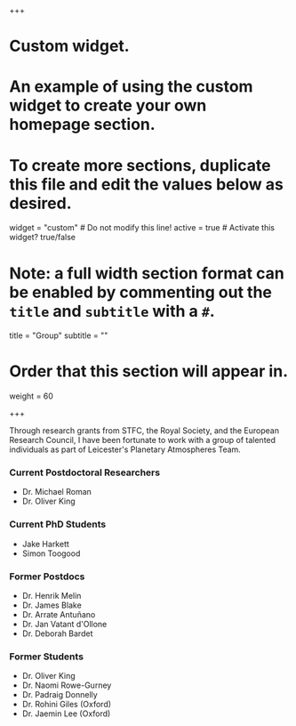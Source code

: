 +++
# Custom widget.
# An example of using the custom widget to create your own homepage section.
# To create more sections, duplicate this file and edit the values below as desired.
widget = "custom"  # Do not modify this line!
active = true  # Activate this widget? true/false

# Note: a full width section format can be enabled by commenting out the `title` and `subtitle` with a `#`.
title = "Group"
subtitle = ""

# Order that this section will appear in.
weight = 60

+++

Through research grants from STFC, the Royal Society, and the European Research Council, I have been fortunate to work with a group of talented individuals as part of Leicester's Planetary Atmospheres Team.

### Current Postdoctoral Researchers
* Dr. Michael Roman
* Dr. Oliver King

### Current PhD Students
* Jake Harkett
* Simon Toogood

### Former Postdocs
* Dr. Henrik Melin
* Dr. James Blake
* Dr. Arrate Antuñano
* Dr. Jan Vatant d'Ollone
* Dr. Deborah Bardet

### Former Students
* Dr. Oliver King
* Dr. Naomi Rowe-Gurney
* Dr. Padraig Donnelly
* Dr. Rohini Giles (Oxford)
* Dr. Jaemin Lee (Oxford)
